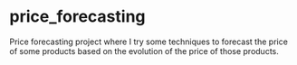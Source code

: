 # price_forecasting
Price forecasting project where I try some techniques to forecast the price of some products based on the evolution of the price of those products.
